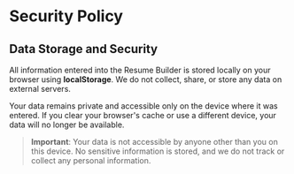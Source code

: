 # Security Policy

## Data Storage and Security

All information entered into the Resume Builder is stored locally on your browser using **localStorage**. We do not collect, share, or store any data on external servers. 

Your data remains private and accessible only on the device where it was entered. If you clear your browser's cache or use a different device, your data will no longer be available.

> **Important**: Your data is not accessible by anyone other than you on this device. No sensitive information is stored, and we do not track or collect any personal information.
